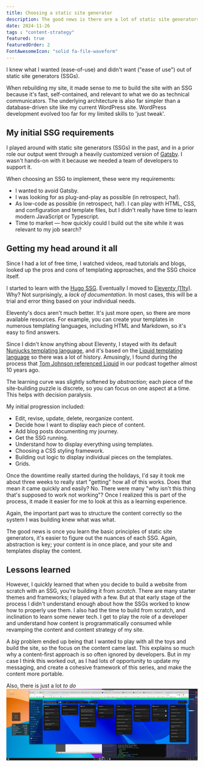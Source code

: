 ```yaml
---
title: Choosing a static site generator
description: The good news is there are a lot of static site generators to choose from, and that they all work similarly. The bad news is there are a lot of static site generators to choose from, and that they all work similarly.
date: 2024-11-26
tags : "content-strategy"
featured: true
featuredOrder: 2
FontAwesomeIcon: "solid fa-file-waveform"
---
```


I knew what I wanted (ease-of-use) and didn't want ("ease of use") out of static site generators (SSGs).

When rebuilding my site, it made sense to me to build the site with an SSG because it's fast, self-contained, and relevant to what we do as technical communicators. The underlying architecture is also far simpler than a database-driven site like my current WordPress site. WordPress development evolved too far for my limited skills to 'just tweak'.

## My initial SSG requirements

I played around with static site generators (SSGs) in the past, and in a prior role our output went through a heavily customized version of [Gatsby](https://gatsbyjs.com). I wasn't hands-on with it because we needed a team of developers to support it.

When choosing an SSG to implement, these were my requirements:

- I wanted to avoid Gatsby.
- I was looking for as plug-and-play as possible (in retrospect, ha!).
- As low-code as possible (in retrospect, ha!). I can play with HTML, CSS, and configuration and template files, but I didn't really have time to learn modern JavaScript or Typescript.
- Time to market &mdash; how quickly could I build out the site while it was relevant to my job search?

## Getting my head around it all

Since I had a lot of free time, I watched videos, read tutorials and blogs, looked up the pros and cons of templating approaches, and the SSG choice itself.

I started to learn with the [Hugo SSG](https://gohugo.io/). Eventually I moved to [Eleventy (11ty)](https://eleventy.dev). Why? Not surprisingly, a *lack of documentation*. In most cases, this will be a trial and error thing based on your individual needs.

Eleventy's docs aren't much better. It's just more open, so there are more available resources. For example, you can create your templates in numerous templating languages, including HTML and Markdown, so it's easy to find answers.

Since I didn't know anything about Eleventy, I stayed with its default [Nunjucks templating language](https://mozilla.github.io/nunjucks/), and it's based on the [Liquid templating language](https://liquidjs.com/index.html) so there was a lot of history. Amusingly, I found during the process that [Tom Johnson referenced Liquid](Content_Content_podcast_S1E4_Curse_of_knowledge_with_Tom_Johnson.mp3) in our podcast together almost 10 years ago.


The learning curve was slightly softened by *abstraction*; each piece of the site-building puzzle is discrete, so you can focus on one aspect at a time. This helps with decision paralysis.

My initial progression included:

- Edit, revise, update, delete, reorganize content.
- Decide how I want to display each piece of content.
- Add blog posts documenting my journey.
- Get the SSG running.
- Understand how to display everything using templates.
- Choosing a CSS styling framework.
- Building out logic to display individual pieces on the templates.
- Grids.

Once the downtime really started during the holidays, I'd say it took me about three weeks to really start "getting" how all of this works. Does that mean it came quickly and easily? No. There were many "why isn't this thing that's supposed to work not working"? Once I realized this is part of the process, it made it easier for me to look at this as a learning experience.

Again, the important part was to structure the content correctly so the system I was building knew what was what.

The good news is once you learn the basic principles of static site generators, it's easier to figure out the nuances of each SSG. Again, abstraction is key; your content is in once place, and your site and templates display the content.

## Lessons learned

However, I quickly learned that when you decide to build a website from scratch with an SSG, you're building it from *scratch*. There are many starter themes and frameworks; I played with a few. But at that early stage of the process I didn't understand enough about how the SSGs worked to know how to properly use them. I also had the time to build from scratch, and inclination to learn some newer tech. I get to play the role of a developer and understand how content is programmatically consumed while revamping the content and content strategy of my site.

A *big* problem ended up being that I wanted to play with all the toys and build the site, so the focus on the content came last. This explains so much why a content-first approach is so often ignored by developers. But in my case I think this worked out, as I had lots of opportunity to update my messaging, and create a cohesive framework of this series, and make the content more portable.

Also, there is just a lot *to do*
![Kanban board showing to-do list for site](/assets/images/any-do-kanban-board.png)
